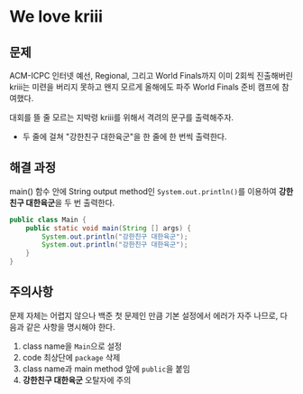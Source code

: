 # We love kriii
## 문제
ACM-ICPC 인터넷 예선, Regional, 그리고 World Finals까지 이미 2회씩 진출해버린 kriii는 미련을 버리지 못하고 왠지 모르게 올해에도 파주 World Finals 준비 캠프에 참여했다.

대회를 뜰 줄 모르는 지박령 kriii를 위해서 격려의 문구를 출력해주자.
- 두 줄에 걸쳐 "강한친구 대한육군"을 한 줄에 한 번씩 출력한다.

## 해결 과정
main() 함수 안에 String output method인 `System.out.println()`를 이용하여
**강한친구 대한육군**을 두 번 출력한다.

```Java
public class Main {
    public static void main(String [] args) {
        System.out.println("강한친구 대한육군");
        System.out.println("강한친구 대한육군");
    }
}
```

## 주의사항
문제 자체는 어렵지 않으나 백준 첫 문제인 만큼 기본 설정에서 에러가 자주 나므로, 다음과 같은 사항을 명시해야 한다.

1. class name을 `Main`으로 설정
2. code 최상단에 `package` 삭제
3. class name과 main method 앞에 `public`을 붙임
4. **강한친구 대한육군** 오탈자에 주의